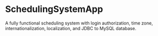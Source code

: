 # SchedulingSystemApp
A fully functional scheduling system with login authorization, time zone, internationalization, localization, and JDBC to MySQL database. 
